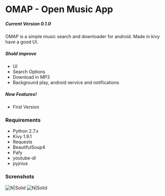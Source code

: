 # OMAP - Open Music App
##### Current Version 0.1.0
OMAP is a simple music search and downloader for android. Made in kivy have a good UI.

##### Shold improve
  - UI
  - Search Options
  - Download in MP3
  - Background play, android service and notifications 

##### New Features!

  - First Version

### Requirements
  - Python 2.7.x
  - Kivy 1.9.1 
  - Requests
  - BeautifulSoup4
  - Pafy
  - youtube-dl
  - pyjnius
### Screnshots
![N|Solid](https://1.bp.blogspot.com/-3Ru6gRjhCfk/Wcg1Nekp5SI/AAAAAAAAA9A/uZtL836o4_kc-3e4MeUDlMjZDbagi0qYgCK4BGAYYCw/s320/Screenshot_2017-09-24-19-39-06.png)
![N|Solid](https://1.bp.blogspot.com/-wGnBgNn0H6w/Wcg1M6rzyLI/AAAAAAAAA80/h-KJFYnaAu0v5Svx5YqYG4qvvIo_RyBhwCK4BGAYYCw/s320/Screenshot_2017-09-24-19-34-22.png)
